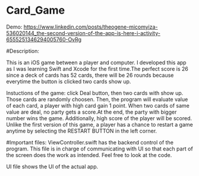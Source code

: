 # Card_Game

Demo: https://www.linkedin.com/posts/theogene-micomyiza-536020144_the-second-version-of-the-app-is-here-i-activity-6555251346294005760-OvRg

#Description:

This is an iOS game between a player and computer. I developed this app as I was learning Swift and Xcode
for the first time.The perfect score is 26 since a deck of cards has 52 cards, there will be 26 rounds
because everytime the button is clicked two cards show up.

Instuctions of the game: click Deal button, then two cards with show up. Those cards are randomly choosen.
Then, the program will evaluate value of each card, a player with high card gain 1 point.
When two cards of same value are deal, no party gets a score.At the end, the party with bigger number wins the game.
Additionally, high score of the player will be scored. Unlike the first version of this game, a player has a chance to
restart a game anytime by selecting the RESTART BUTTON in the left corner.


#Important files:
ViewController.swift has the backend control of the program. This file is in charge of communicating with UI so that
each part of the screen does the work as intended. Feel free to look at the code.

UI file shows the UI of the actual app.
